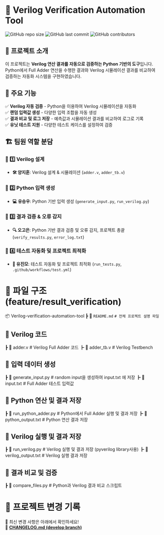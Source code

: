 # 📌 Verilog Verification Automation Tool

![GitHub repo size](https://img.shields.io/github/repo-size/goeun-oh/Verilog-verification-automation-tool)
![GitHub last commit](https://img.shields.io/github/last-commit/goeun-oh/Verilog-verification-automation-tool)
![GitHub contributors](https://img.shields.io/github/contributors/goeun-oh/Verilog-verification-automation-tool)

## 📖 프로젝트 소개
이 프로젝트는 **Verilog 연산 결과를 자동으로 검증하는 Python 기반의 도구**입니다.  
Python에서 Full Adder 연산을 수행한 결과와 Verilog 시뮬레이션 결과를 비교하여 검증하는 자동화 시스템을 구현하였습니다.

## 🔧 주요 기능
✅ **Verilog 자동 검증** - Python을 이용하여 Verilog 시뮬레이션을 자동화  
✅ **랜덤 입력값 생성** - 다양한 입력 조합을 자동 생성  
✅ **결과 비교 및 로그 저장** - 예측값과 시뮬레이션 결과를 비교하여 로그로 기록  
✅ **유닛 테스트 지원** - 다양한 테스트 케이스를 설정하여 검증  



## 🏗️ 팀원 역할 분담
### **🔹 1️⃣ Verilog 설계**
- **🛠️ 양지훈**: Verilog 설계 & 시뮬레이션 (`adder.v`, `adder_tb.v`)

### **🔹 2️⃣ Python 입력 생성**
- **💻 유승우**: Python 기반 입력 생성 (`generate_input.py`, `run_verilog.py`)

### **🔹 3️⃣ 결과 검증 & 오류 감지**
- **🔍 오고은**: Python 기반 결과 검증 및 오류 감지, 프로젝트 총괄 (`verify_results.py`, `error_log.txt`)

### **🔹 4️⃣ 테스트 자동화 및 프로젝트 최적화**
- **🚀 유진모**:  테스트 자동화 및 프로젝트 최적화 (`run_tests.py`, `.github/workflows/test.yml`)



# 📂 파일 구조 (feature/result_verification)
📦 Verilog-verification-automation-tool
 ┣ 📜 `README.md`                 `# 전체 프로젝트 설명 파일`


## 🔹 Verilog 코드
 ┣ 📜 adder.v                   # Verilog Full Adder 코드
 ┣ 📜 adder_tb.v                # Verilog Testbench


## 🔹 입력 데이터 생성 
 ┣ 📜 generate_input.py         # random input을 생성하여 input.txt 에 저장
 ┣ 📜 input.txt                 # Full Adder 테스트 입력값


## 🔹 Python 연산 및 결과 저장
 ┣ 📜 run_python_adder.py       # Python에서 Full Adder 실행 및 결과 저장
 ┣ 📜 python_output.txt         # Python 연산 결과 저장


## 🔹 Verilog 실행 및 결과 저장
 ┣ 📜 run_verilog.py            # Verilog 실행 및 결과 저장 (pyverilog library사용)
 ┣ 📜 verilog_output.txt        # Verilog 실행 결과 저장


## 🔹 결과 비교 및 검증
 ┣ 📜 compare_files.py          # Python과 Verilog 결과 비교 스크립트 


# 📌 프로젝트 변경 기록
🔹 최신 변경 사항은 아래에서 확인하세요!  
📌 **[CHANGELOG.md (develop branch)](https://github.com/goeun-oh/Verilog-verification-automation-tool/blob/develop/CHANGELOG.md)**

